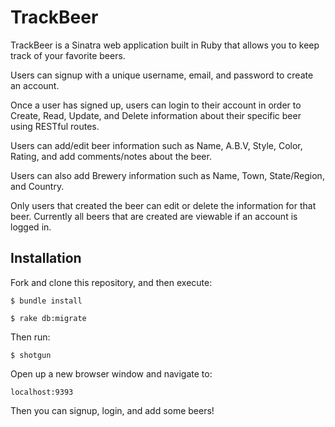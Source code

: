 # TrackBeer

TrackBeer is a Sinatra web application built in Ruby that allows you to keep track of your favorite beers. 

Users can signup with a unique username, email, and password to create an account. 

Once a user has signed up, users can login to their account in order to Create, Read, Update, and Delete information about their specific beer using RESTful routes.

Users can add/edit beer information such as Name, A.B.V, Style, Color, Rating, and add comments/notes about the beer.

Users can also add Brewery information such as Name, Town, State/Region, and Country.

Only users that created the beer can edit or delete the information for that beer. Currently all beers that are created are viewable if an account is logged in.


## Installation

Fork and clone this repository, and then execute:

    $ bundle install

    $ rake db:migrate

Then run:

    $ shotgun

Open up a new browser window and navigate to:

    localhost:9393
    
Then you can signup, login, and add some beers!
    
